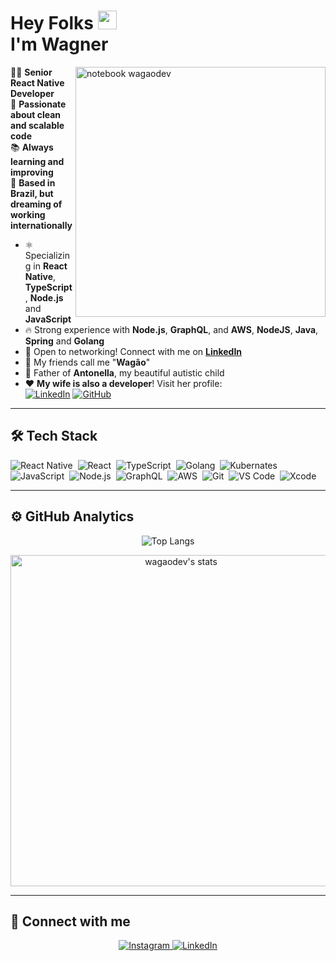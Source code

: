 <h1 align="left">Hey Folks <img src="https://raw.githubusercontent.com/kaueMarques/kaueMarques/master/hi.gif" width="30px"><br>I'm Wagner</h1>

<img src="https://raw.githubusercontent.com/MicaelliMedeiros/micaellimedeiros/master/image/computer-illustration.png" width="400px" align="right" alt="notebook wagaodev">

👨‍💻 **Senior React Native Developer**  
🎯 **Passionate about clean and scalable code**  
📚 **Always learning and improving**  
📍 **Based in Brazil, but dreaming of working internationally**  

- ⚛ Specializing in **React Native**, **TypeScript**, **Node.js** and **JavaScript**  
- 🔥 Strong experience with **Node.js**, **GraphQL**, and **AWS**, **NodeJS**, **Java**, **Spring** and **Golang**
- 💬 Open to networking! Connect with me on **[LinkedIn](https://www.linkedin.com/in/wagaodev)**  
- 🫡 My friends call me "**Wagão**"  
- 🏡 Father of **Antonella**, my beautiful autistic child  
- ❤️ **My wife is also a developer**! Visit her profile:  
  [![LinkedIn](https://img.shields.io/badge/-LinkedIn-05122A?style=flat&logo=linkedin)](https://www.linkedin.com/in/schirmann)
  [![GitHub](https://img.shields.io/badge/-GitHub-05122A?style=flat&logo=github)](https://github.com/ruivaodev)

---

## 🛠 Tech Stack  

![React Native](https://img.shields.io/badge/React_Native-20232A?style=for-the-badge&logo=react&logoColor=61DAFB)&nbsp;
![React](https://img.shields.io/badge/React-61DAFB.svg?style=for-the-badge&logo=React&logoColor=black)&nbsp;
![TypeScript](https://img.shields.io/badge/TypeScript-3178C6.svg?style=for-the-badge&logo=TypeScript&logoColor=white)&nbsp;
![Golang](https://img.shields.io/badge/Go-00ADD8.svg?style=for-the-badge&logo=Go&logoColor=white)&nbsp;
![Kubernates](https://img.shields.io/badge/Kubernetes-326CE5.svg?style=for-the-badge&logo=Kubernetes&logoColor=white)&nbsp;
![JavaScript](https://img.shields.io/badge/JavaScript-F7DF1E.svg?style=for-the-badge&logo=JavaScript&logoColor=black)&nbsp;
![Node.js](https://img.shields.io/badge/Node.js-5FA04E.svg?style=for-the-badge&logo=nodedotjs&logoColor=white)&nbsp;
![GraphQL](https://img.shields.io/badge/GraphQL-E10098.svg?style=for-the-badge&logo=GraphQL&logoColor=white)&nbsp;
![AWS](https://img.shields.io/badge/AWS-20232A?style=for-the-badge&logo=amazon-aws)&nbsp;
![Git](https://img.shields.io/badge/Git-20232A?style=for-the-badge&logo=git)&nbsp;
![VS Code](https://img.shields.io/badge/VS_Code-20232A?style=for-the-badge&logo=visual-studio-code&logoColor=007ACC)&nbsp;
![Xcode](https://img.shields.io/badge/Xcode-007ACC?style=for-the-badge&logo=Xcode&logoColor=white)&nbsp;

---

## ⚙️ GitHub Analytics  

<div align="center">

![Top Langs](https://github-readme-stats.vercel.app/api/top-langs/?username=wagaodev&layout=compact&theme=ayu-mirage&hide_border=true&langs_count=8)

<img width="530em" src="https://github-readme-stats.vercel.app/api?username=wagaodev&show_icons=true&theme=nightowl" alt="wagaodev's stats"/>

</div>

---

## 🔗 Connect with me  

<p align="center">
  <a href="https://www.instagram.com/wagao.dev/" target="_blank">
    <img src="https://img.shields.io/badge/Instagram-05122A?style=for-the-badge&logo=instagram" alt="Instagram">
  </a>
  <a href="https://linkedin.com/in/wagaodev" target="_blank">
    <img src="https://img.shields.io/badge/LinkedIn-05122A?style=for-the-badge&logo=linkedin" alt="LinkedIn">
  </a>
</p>

